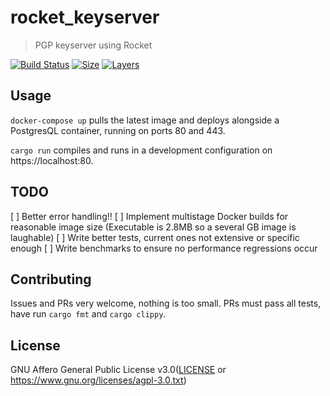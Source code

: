 # rocket_keyserver
> PGP keyserver using Rocket

[![Build Status](https://travis-ci.org/chocol4te/rocket_keyserver.svg?branch=master)](https://travis-ci.org/chocol4te/rocket_keyserver) [![Size](https://img.shields.io/microbadger/image-size/chocol4te/rocket_keyserver.svg)](https://microbadger.com/images/chocol4te/rocket_keyserver) [![Layers](https://img.shields.io/microbadger/layers/chocol4te/rocket_keyserver.svg)](https://microbadger.com/images/chocol4te/rocket_keyserver)

## Usage

`docker-compose up` pulls the latest image and deploys alongside a PostgresQL container, running on ports 80 and 443.

`cargo run` compiles and runs in a development configuration on https://localhost:80.

## TODO

[ ] Better error handling!!
[ ] Implement multistage Docker builds for reasonable image size (Executable is 2.8MB so a several GB image is laughable)
[ ] Write better tests, current ones not extensive or specific enough
[ ] Write benchmarks to ensure no performance regressions occur

## Contributing

Issues and PRs very welcome, nothing is too small.
PRs must pass all tests, have run `cargo fmt` and `cargo clippy`.

## License
GNU Affero General Public License v3.0([LICENSE](LICENSE) or
  https://www.gnu.org/licenses/agpl-3.0.txt)
